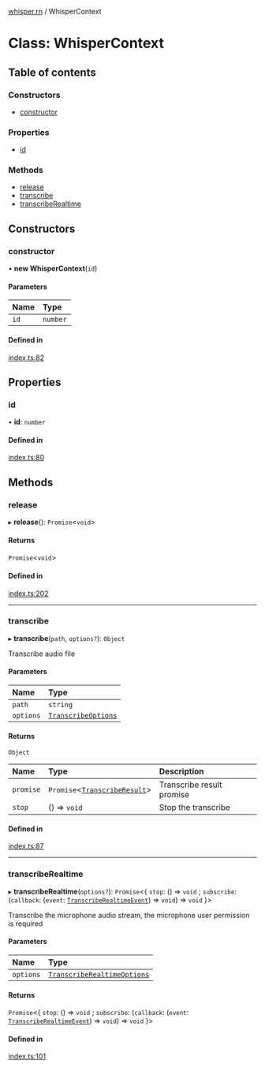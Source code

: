 [whisper.rn](../README.md) / WhisperContext

# Class: WhisperContext

## Table of contents

### Constructors

- [constructor](WhisperContext.md#constructor)

### Properties

- [id](WhisperContext.md#id)

### Methods

- [release](WhisperContext.md#release)
- [transcribe](WhisperContext.md#transcribe)
- [transcribeRealtime](WhisperContext.md#transcriberealtime)

## Constructors

### constructor

• **new WhisperContext**(`id`)

#### Parameters

| Name | Type |
| :------ | :------ |
| `id` | `number` |

#### Defined in

[index.ts:82](https://github.com/mybigday/whisper.rn/blob/9b07569/src/index.ts#L82)

## Properties

### id

• **id**: `number`

#### Defined in

[index.ts:80](https://github.com/mybigday/whisper.rn/blob/9b07569/src/index.ts#L80)

## Methods

### release

▸ **release**(): `Promise`<`void`\>

#### Returns

`Promise`<`void`\>

#### Defined in

[index.ts:202](https://github.com/mybigday/whisper.rn/blob/9b07569/src/index.ts#L202)

___

### transcribe

▸ **transcribe**(`path`, `options?`): `Object`

Transcribe audio file

#### Parameters

| Name | Type |
| :------ | :------ |
| `path` | `string` |
| `options` | [`TranscribeOptions`](../README.md#transcribeoptions) |

#### Returns

`Object`

| Name | Type | Description |
| :------ | :------ | :------ |
| `promise` | `Promise`<[`TranscribeResult`](../README.md#transcriberesult)\> | Transcribe result promise |
| `stop` | () => `void` | Stop the transcribe |

#### Defined in

[index.ts:87](https://github.com/mybigday/whisper.rn/blob/9b07569/src/index.ts#L87)

___

### transcribeRealtime

▸ **transcribeRealtime**(`options?`): `Promise`<{ `stop`: () => `void` ; `subscribe`: (`callback`: (`event`: [`TranscribeRealtimeEvent`](../README.md#transcriberealtimeevent)) => `void`) => `void`  }\>

Transcribe the microphone audio stream, the microphone user permission is required

#### Parameters

| Name | Type |
| :------ | :------ |
| `options` | [`TranscribeRealtimeOptions`](../README.md#transcriberealtimeoptions) |

#### Returns

`Promise`<{ `stop`: () => `void` ; `subscribe`: (`callback`: (`event`: [`TranscribeRealtimeEvent`](../README.md#transcriberealtimeevent)) => `void`) => `void`  }\>

#### Defined in

[index.ts:101](https://github.com/mybigday/whisper.rn/blob/9b07569/src/index.ts#L101)
